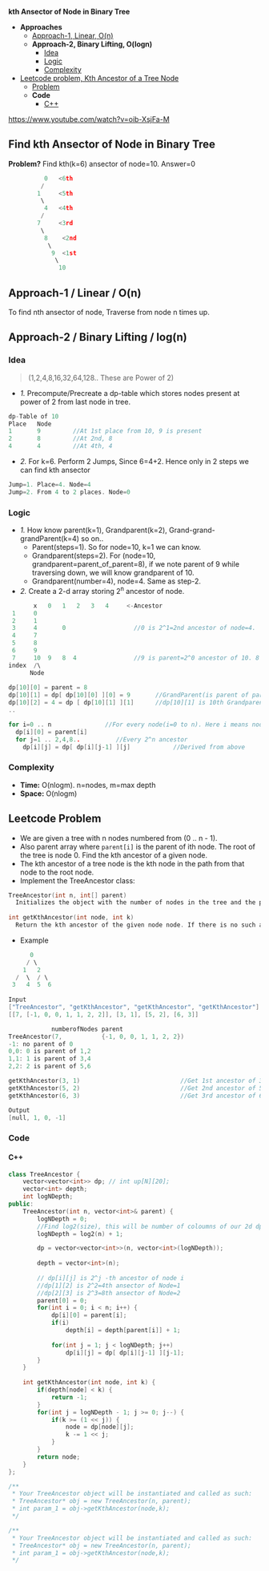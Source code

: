 **kth Ansector of Node in Binary Tree**
- **Approaches**
  - [Approach-1, Linear, O(n)](#a1)
  - **Approach-2, Binary Lifting, O(logn)**
    - [Idea](#i)
    - [Logic](#l)
    - [Complexity](#c)
- [Leetcode problem, Kth Ancestor of a Tree Node](https://leetcode.com/problems/kth-ancestor-of-a-tree-node/)
  - [Problem](#p)
  - **Code**
    - [C++](#cpp)



https://www.youtube.com/watch?v=oib-XsjFa-M

## Find kth Ansector of Node in Binary Tree
**Problem?** Find kth(k=6) ansector of node=10. Answer=0
```c
          0   <6th
         / 
        1     <5th
         \
          4   <4th
         /
        7     <3rd
         \
          8    <2nd
           \ 
            9  <1st
             \
              10
```
<a name=a1></a>
## Approach-1 / Linear / O(n)
To find nth ansector of node, Traverse from node n times up.

## Approach-2 / Binary Lifting / log(n)
<a name=i></a>
### Idea
> (1,2,4,8,16,32,64,128.. These are Power of 2)
- _1._ Precompute/Precreate a dp-table which stores nodes present at power of 2 from last node in tree.
```c
dp-Table of 10
Place   Node
1       9         //At 1st place from 10, 9 is present
2       8         //At 2nd, 8
4       4         //At 4th, 4
```
- _2._ For k=6. Perform 2 Jumps, Since 6=4+2. Hence only in 2 steps we can find kth ansector
```c
Jump=1. Place=4. Node=4
Jump=2. From 4 to 2 places. Node=0
```
<a name=l></a>
### Logic
- _1._ How know parent(k=1), Grandparent(k=2), Grand-grand-grandParent(k=4) so on..
  - Parent(steps=1). So for node=10, k=1 we can know. 
  - Grandparent(steps=2). For (node=10, grandparent=parent_of_parent=8), if we note parent of 9 while traversing down, we will know grandparent of 10.
  - Grandparent(number=4), node=4. Same as step-2.
- _2._ Create a 2-d array storing 2<sup>n</sup> ancestor of node.
```c
       x   0   1   2   3   4     <-Ancestor
 1     0   
 2     1       
 3     4       0                   //0 is 2^1=2nd ancestor of node=4.
 4     7 
 5     8
 6     9
 7     10  9   8  4                //9 is parent=2^0 ancestor of 10. 8 is grandparent=2^1=2nd ansector of node=10. 4 is 2^2=4th ansector of 10
index  /\
      Node
  
dp[10][0] = parent = 8
dp[10][1] = dp[ dp[10][0] ][0] = 9       //GrandParent(is parent of parent) = parent[parent].
dp[10][2] = 4 = dp [ dp[10][1] ][1]      //dp[10][1] is 10th Grandparent(2nd ancestor). My 2nd ancestor's, 2nd anscestor is my 4th anscestor
..

for i=0 .. n               //For every node(i=0 to n). Here i means nodes
  dp[i][0] = parent[i]
  for j=1 .. 2,4,8..          //Every 2^n ancestor
    dp[i][j] = dp[ dp[i][j-1] ][j]            //Derived from above
```
<a name=c></a>
### Complexity
- **Time:** O(nlogm).   n=nodes, m=max depth
- **Space:** O(nlogm)

<a name=p></a>
## Leetcode Problem
- We are given a tree with n nodes numbered from (0 .. n - 1).
- Also parent array where `parent[i]` is the parent of ith node. The root of the tree is node 0. Find the kth ancestor of a given node.
- The kth ancestor of a tree node is the kth node in the path from that node to the root node.
- Implement the TreeAncestor class:
```c
TreeAncestor(int n, int[] parent) 
  Initializes the object with the number of nodes in the tree and the parent array.
  
int getKthAncestor(int node, int k) 
  Return the kth ancestor of the given node node. If there is no such ancestor, return -1.
```
- Example
```c
      0
     / \
    1   2 
  /  \  / \
 3   4  5  6
 
Input
["TreeAncestor", "getKthAncestor", "getKthAncestor", "getKthAncestor"]    //Function called
[[7, [-1, 0, 0, 1, 1, 2, 2]], [3, 1], [5, 2], [6, 3]]                     //Arguments to function

            numberofNodes parent
TreeAncestor(7,           {-1, 0, 0, 1, 1, 2, 2})
-1: no parent of 0
0,0: 0 is parent of 1,2
1,1: 1 is parent of 3,4
2,2: 2 is parent of 5,6

getKthAncestor(3, 1)                            //Get 1st ancestor of 3. Ans=1
getKthAncestor(5, 2)                            //Get 2nd ancestor of 5. Ans=0
getKthAncestor(6, 3)                            //Get 3rd ancestor of 6. Ans=-1

Output
[null, 1, 0, -1]
```

### Code
<a name=cpp></a>
#### C++
```cpp
class TreeAncestor {
    vector<vector<int>> dp; // int up[N][20];
    vector<int> depth;
    int logNDepth;
public:
    TreeAncestor(int n, vector<int>& parent) {
        logNDepth = 0;
        //Find log2(size), this will be number of coloumns of our 2d dp array
        logNDepth = log2(n) + 1;

        dp = vector<vector<int>>(n, vector<int>(logNDepth));
        
        depth = vector<int>(n);
        
        // dp[i][j] is 2^j -th ancestor of node i
        //dp[1][2] is 2^2=4th ansector of Node=1
        //dp[2][3] is 2^3=8th ansector of Node=2
        parent[0] = 0;
        for(int i = 0; i < n; i++) {
            dp[i][0] = parent[i];
            if(i)
                depth[i] = depth[parent[i]] + 1;
            
            for(int j = 1; j < logNDepth; j++)
                dp[i][j] = dp[ dp[i][j-1] ][j-1];
        }
    }
    
    int getKthAncestor(int node, int k) {
        if(depth[node] < k) {
            return -1;
        }
        for(int j = logNDepth - 1; j >= 0; j--) {
            if(k >= (1 << j)) {
                node = dp[node][j];
                k -= 1 << j;
            }
        }
        return node;
    }
};

/**
 * Your TreeAncestor object will be instantiated and called as such:
 * TreeAncestor* obj = new TreeAncestor(n, parent);
 * int param_1 = obj->getKthAncestor(node,k);
 */

/**
 * Your TreeAncestor object will be instantiated and called as such:
 * TreeAncestor* obj = new TreeAncestor(n, parent);
 * int param_1 = obj->getKthAncestor(node,k);
 */
```
